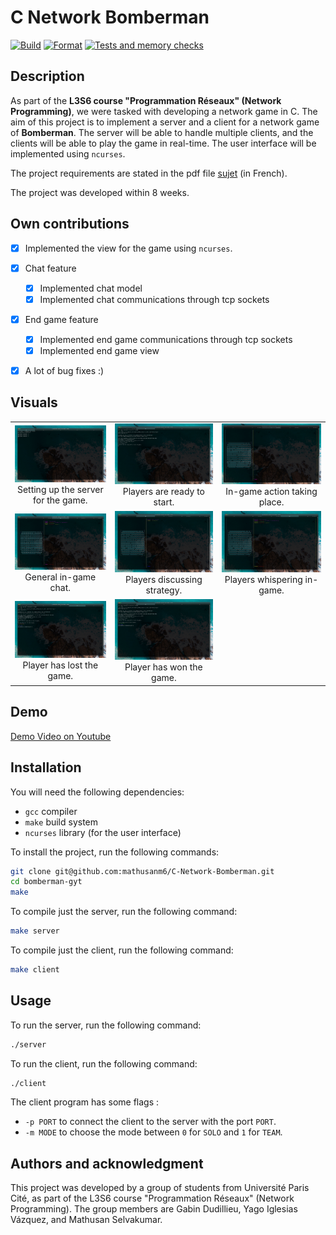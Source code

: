# C Network Bomberman

[![Build](https://github.com/mathusanm6/C-Network-Bomberman/actions/workflows/build.yml/badge.svg)](https://github.com/mathusanm6/C-Network-Bomberman/actions/workflows/build.yml) [![Format](https://github.com/mathusanm6/C-Network-Bomberman/actions/workflows/format.yml/badge.svg)](https://github.com/mathusanm6/C-Network-Bomberman/actions/workflows/format.yml) [![Tests and memory checks](https://github.com/mathusanm6/C-Network-Bomberman/actions/workflows/test.yml/badge.svg)](https://github.com/mathusanm6/C-Network-Bomberman/actions/workflows/test.yml)

## Description

As part of the **L3S6 course "Programmation Réseaux" (Network Programming)**, we were tasked with developing a network game in C. The aim of this project is to implement a server and a client for a network game of **Bomberman**. The server will be able to handle multiple clients, and the clients will be able to play the game in real-time. The user interface will be implemented using `ncurses`.

The project requirements are stated in the pdf file [sujet](sujet.pdf) (in French).

The project was developed within 8 weeks.

## Own contributions

- [x] Implemented the view for the game using `ncurses`.

- [x] Chat feature

  - [x] Implemented chat model
  - [x] Implemented chat communications through tcp sockets

- [x] End game feature

  - [x] Implemented end game communications through tcp sockets
  - [x] Implemented end game view

- [x] A lot of bug fixes :)

## Visuals

<table>
  <tr>
    <td align="center">
      <img src="resources/server.jpeg" width="300px"><br>
      Setting up the server for the game.
    </td>
    <td align="center">
      <img src="resources/ready.jpeg" width="300px"><br>
      Players are ready to start.
    </td>
    <td align="center">
      <img src="resources/game.jpeg" width="300px"><br>
      In-game action taking place.
    </td>
  </tr>
  <tr>
    <td align="center">
      <img src="resources/chat.jpeg" width="300px"><br>
      General in-game chat.
    </td>
    <td align="center">
      <img src="resources/chat2.jpeg" width="300px"><br>
      Players discussing strategy.
    </td>
    <td align="center">
      <img src="resources/chat_whispering.jpeg" width="300px"><br>
      Players whispering in-game.
    </td>
  </tr>
  <tr>
    <td align="center">
      <img src="resources/lost.jpeg" width="300px"><br>
      Player has lost the game.
    </td>
    <td align="center">
      <img src="resources/won.jpeg" width="300px"><br>
      Player has won the game.
    </td>
    <td align="center">
    </td>
  </tr>
</table>

## Demo

[Demo Video on Youtube](https://youtu.be/4hkg7EBgfLI)

## Installation

You will need the following dependencies:

- `gcc` compiler
- `make` build system
- `ncurses` library (for the user interface)

To install the project, run the following commands:

```bash
git clone git@github.com:mathusanm6/C-Network-Bomberman.git
cd bomberman-gyt
make
```

To compile just the server, run the following command:

```bash
make server
```

To compile just the client, run the following command:

```bash
make client
```

## Usage

To run the server, run the following command:

```bash
./server
```

To run the client, run the following command:

```bash
./client
```

The client program has some flags :

- `-p PORT` to connect the client to the server with the port `PORT`.
- `-m MODE` to choose the mode between `0` for `SOLO` and `1` for `TEAM`.

## Authors and acknowledgment

This project was developed by a group of students from Université Paris Cité, as part of the L3S6 course "Programmation Réseaux" (Network Programming). The group members are Gabin Dudillieu, Yago Iglesias Vázquez, and Mathusan Selvakumar.
